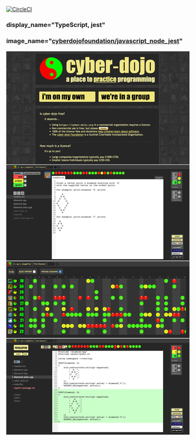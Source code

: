 [![CircleCI](https://circleci.com/gh/cyber-dojo-start-points/typescript-jest.svg?style=svg)](https://circleci.com/gh/cyber-dojo-start-points/typescript-jest)

### display_name="TypeScript, jest"
### image_name="[cyberdojofoundation/javascript_node_jest](https://hub.docker.com/repository/docker/cyberdojofoundation/typescript_node_jest)"

![cyber-dojo.org home page](https://github.com/cyber-dojo/cyber-dojo/blob/master/shared/home_page_snapshot.png)
